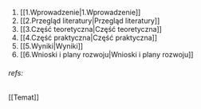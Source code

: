 
1. [[1.Wprowadzenie|1.Wprowadzenie]]
2. [[2.Przegląd literatury|Przegląd literatury]]
3. [[3.Część teoretyczna|Część teoretyczna]]
4. [[4.Część praktyczna|Część praktyczna]]
5. [[5.Wyniki|Wyniki]]
6. [[6.Wnioski i plany rozwoju|Wnioski i plany rozwoju]]

###### refs:
[[Temat]]